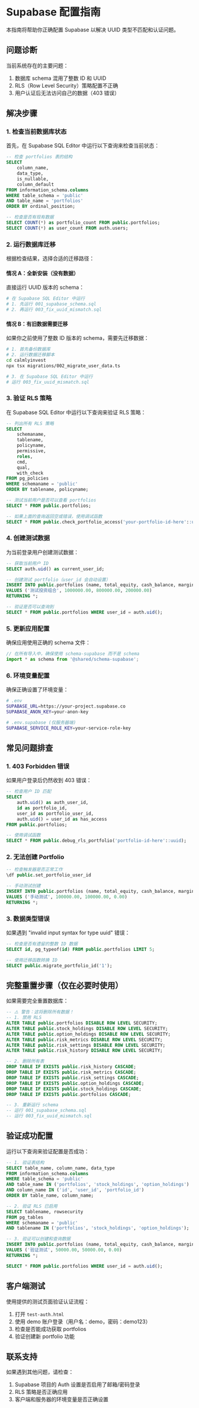 # Supabase 配置指南

本指南将帮助你正确配置 Supabase 以解决 UUID 类型不匹配和认证问题。

## 问题诊断

当前系统存在的主要问题：
1. 数据库 schema 混用了整数 ID 和 UUID
2. RLS（Row Level Security）策略配置不正确
3. 用户认证后无法访问自己的数据（403 错误）

## 解决步骤

### 1. 检查当前数据库状态

首先，在 Supabase SQL Editor 中运行以下查询来检查当前状态：

```sql
-- 检查 portfolios 表的结构
SELECT 
    column_name, 
    data_type, 
    is_nullable,
    column_default
FROM information_schema.columns
WHERE table_schema = 'public' 
AND table_name = 'portfolios'
ORDER BY ordinal_position;

-- 检查是否有现有数据
SELECT COUNT(*) as portfolio_count FROM public.portfolios;
SELECT COUNT(*) as user_count FROM auth.users;
```

### 2. 运行数据库迁移

根据检查结果，选择合适的迁移路径：

#### 情况 A：全新安装（没有数据）

直接运行 UUID 版本的 schema：

```bash
# 在 Supabase SQL Editor 中运行
# 1. 先运行 001_supabase_schema.sql
# 2. 再运行 003_fix_uuid_mismatch.sql
```

#### 情况 B：有旧数据需要迁移

如果你之前使用了整数 ID 版本的 schema，需要先迁移数据：

```bash
# 1. 首先备份数据库
# 2. 运行数据迁移脚本
cd calmlyinvest
npx tsx migrations/002_migrate_user_data.ts

# 3. 在 Supabase SQL Editor 中运行
# 运行 003_fix_uuid_mismatch.sql
```

### 3. 验证 RLS 策略

在 Supabase SQL Editor 中运行以下查询来验证 RLS 策略：

```sql
-- 列出所有 RLS 策略
SELECT 
    schemaname,
    tablename,
    policyname,
    permissive,
    roles,
    cmd,
    qual,
    with_check
FROM pg_policies
WHERE schemaname = 'public'
ORDER BY tablename, policyname;

-- 测试当前用户是否可以查看 portfolios
SELECT * FROM public.portfolios;

-- 如果上面的查询返回空或错误，使用调试函数
SELECT * FROM public.check_portfolio_access('your-portfolio-id-here'::uuid);
```

### 4. 创建测试数据

为当前登录用户创建测试数据：

```sql
-- 获取当前用户 ID
SELECT auth.uid() as current_user_id;

-- 创建测试 portfolio（user_id 会自动设置）
INSERT INTO public.portfolios (name, total_equity, cash_balance, margin_used)
VALUES ('测试投资组合', 1000000.00, 800000.00, 200000.00)
RETURNING *;

-- 验证是否可以查询到
SELECT * FROM public.portfolios WHERE user_id = auth.uid();
```

### 5. 更新应用配置

确保应用使用正确的 schema 文件：

```typescript
// 在所有导入中，确保使用 schema-supabase 而不是 schema
import * as schema from '@shared/schema-supabase';
```

### 6. 环境变量配置

确保正确设置了环境变量：

```bash
# .env
SUPABASE_URL=https://your-project.supabase.co
SUPABASE_ANON_KEY=your-anon-key

# .env.supabase (仅服务器端)
SUPABASE_SERVICE_ROLE_KEY=your-service-role-key
```

## 常见问题排查

### 1. 403 Forbidden 错误

如果用户登录后仍然收到 403 错误：

```sql
-- 检查用户 ID 匹配
SELECT 
    auth.uid() as auth_user_id,
    id as portfolio_id,
    user_id as portfolio_user_id,
    auth.uid() = user_id as has_access
FROM public.portfolios;

-- 使用调试函数
SELECT * FROM public.debug_rls_portfolio('portfolio-id-here'::uuid);
```

### 2. 无法创建 Portfolio

```sql
-- 检查触发器是否正常工作
\df public.set_portfolio_user_id

-- 手动测试创建
INSERT INTO public.portfolios (name, total_equity, cash_balance, margin_used)
VALUES ('手动测试', 100000.00, 100000.00, 0.00)
RETURNING *;
```

### 3. 数据类型错误

如果遇到 "invalid input syntax for type uuid" 错误：

```sql
-- 检查是否有遗留的整数 ID 数据
SELECT id, pg_typeof(id) FROM public.portfolios LIMIT 5;

-- 使用迁移函数转换 ID
SELECT public.migrate_portfolio_id('1');
```

## 完整重置步骤（仅在必要时使用）

如果需要完全重置数据库：

```sql
-- ⚠️ 警告：这将删除所有数据！
-- 1. 禁用 RLS
ALTER TABLE public.portfolios DISABLE ROW LEVEL SECURITY;
ALTER TABLE public.stock_holdings DISABLE ROW LEVEL SECURITY;
ALTER TABLE public.option_holdings DISABLE ROW LEVEL SECURITY;
ALTER TABLE public.risk_metrics DISABLE ROW LEVEL SECURITY;
ALTER TABLE public.risk_settings DISABLE ROW LEVEL SECURITY;
ALTER TABLE public.risk_history DISABLE ROW LEVEL SECURITY;

-- 2. 删除所有表
DROP TABLE IF EXISTS public.risk_history CASCADE;
DROP TABLE IF EXISTS public.risk_metrics CASCADE;
DROP TABLE IF EXISTS public.risk_settings CASCADE;
DROP TABLE IF EXISTS public.option_holdings CASCADE;
DROP TABLE IF EXISTS public.stock_holdings CASCADE;
DROP TABLE IF EXISTS public.portfolios CASCADE;

-- 3. 重新运行 schema
-- 运行 001_supabase_schema.sql
-- 运行 003_fix_uuid_mismatch.sql
```

## 验证成功配置

运行以下查询来验证配置是否成功：

```sql
-- 1. 验证表结构
SELECT table_name, column_name, data_type 
FROM information_schema.columns
WHERE table_schema = 'public' 
AND table_name IN ('portfolios', 'stock_holdings', 'option_holdings')
AND column_name IN ('id', 'user_id', 'portfolio_id')
ORDER BY table_name, column_name;

-- 2. 验证 RLS 已启用
SELECT tablename, rowsecurity 
FROM pg_tables 
WHERE schemaname = 'public' 
AND tablename IN ('portfolios', 'stock_holdings', 'option_holdings');

-- 3. 验证可以创建和查询数据
INSERT INTO public.portfolios (name, total_equity, cash_balance, margin_used)
VALUES ('验证测试', 50000.00, 50000.00, 0.00)
RETURNING *;

SELECT * FROM public.portfolios WHERE user_id = auth.uid();
```

## 客户端测试

使用提供的测试页面验证认证流程：

1. 打开 `test-auth.html`
2. 使用 demo 账户登录（用户名：demo，密码：demo123）
3. 检查是否能成功获取 portfolios
4. 验证创建新 portfolio 功能

## 联系支持

如果遇到其他问题，请检查：
1. Supabase 项目的 Auth 设置是否启用了邮箱/密码登录
2. RLS 策略是否正确应用
3. 客户端和服务器的环境变量是否正确设置